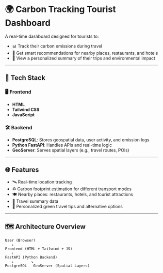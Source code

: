 # 🌍 Carbon Tracking Tourist Dashboard

A real-time dashboard designed for tourists to:

- 📊 Track their carbon emissions during travel
- 🧭 Get smart recommendations for nearby places, restaurants, and hotels
- 🧾 View a personalized summary of their trips and environmental impact

---

## 🧰 Tech Stack

### 🖥️ Frontend
- **HTML**
- **Tailwind CSS**
- **JavaScript**

### 🛠️ Backend
- **PostgreSQL**: Stores geospatial data, user activity, and emission logs
- **Python FastAPI**: Handles APIs and real-time logic
- **GeoServer**: Serves spatial layers (e.g., travel routes, POIs)

---

## 🌐 Features

- 🛰️ Real-time location tracking
- ♻️ Carbon footprint estimation for different transport modes
- 🍽️ Nearby places: restaurants, hotels, and tourist attractions
- 📅  Travel summary data
- 🌱 Personalized green travel tips and alternative options

---

## 🗺️ Architecture Overview

```plaintext
User (Browser)
   ↓
Frontend (HTML + Tailwind + JS)
   ↓
FastAPI (Python Backend)
   ↓        ↘
PostgreSQL   GeoServer (Spatial Layers)
```
